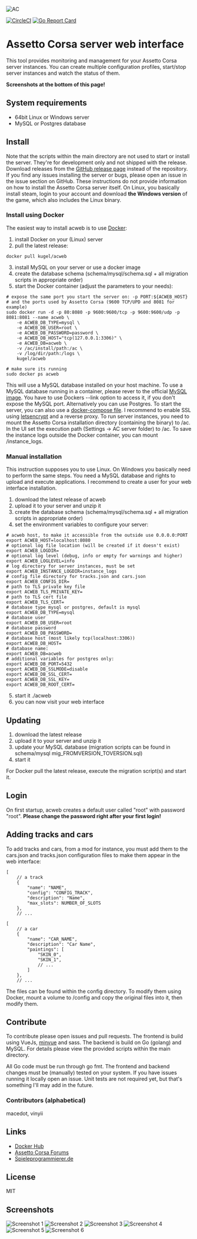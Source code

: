 ![AC](aclogo.png)

[![CircleCI](https://circleci.com/gh/assetto-corsa-web/acweb.svg?style=svg)](https://circleci.com/gh/assetto-corsa-web/acweb)
[![Go Report Card](https://goreportcard.com/badge/github.com/assetto-corsa-web/acweb)](https://goreportcard.com/report/github.com/assetto-corsa-web/acweb)

# Assetto Corsa server web interface

This tool provides monitoring and management for your Assetto Corsa server instances. You can create multiple configuration profiles, start/stop server instances and watch the status of them.

**Screenshots at the bottom of this page!**

## System requirements

* 64bit Linux or Windows server
* MySQL or Postgres database

## Install

Note that the scripts within the main directory are not used to start or install the server. They're for development only and not shipped with the release. Download releases from the [GitHub release page](https://github.com/DeKugelschieber/acweb/releases) instead of the repository. If you find any issues installing the server or bugs, please open an issue in the issue section on GitHub.
These instructions do not provide information on how to install the Assetto Corsa server itself. On Linux, you basically install steam, login to your account and download **the Windows version** of the game, which also includes the Linux binary.

### Install using Docker

The easiest way to install acweb is to use [Docker](https://hub.docker.com/r/kugel/acweb/):

1. install Docker on your (Linux) server
2. pull the latest release:

```
docker pull kugel/acweb
```

3. install MySQL on your server or use a docker image
4. create the database schema (schema/mysql/schema.sql + all migration scripts in appropriate order)
5. start the Docker container (adjust the parameters to your needs):

```
# expose the same port you start the server on: -p PORT:${ACWEB_HOST}
# and the ports used by Assetto Corsa (9600 TCP/UPD and 8081 for example)
sudo docker run -d -p 80:8080 -p 9600:9600/tcp -p 9600:9600/udp -p 8081:8081 --name acweb \
    -e ACWEB_DB_TYPE=mysql \
    -e ACWEB_DB_USER=root \
    -e ACWEB_DB_PASSWORD=password \
    -e ACWEB_DB_HOST="tcp(127.0.0.1:3306)" \
    -e ACWEB_DB=acweb \
    -v /ac/install/path:/ac \
    -v /log/dir/path:/logs \
    kugel/acweb

# make sure its running
sudo docker ps acweb
```

This will use a MySQL database installed on your host machine. To use a MySQL database running in a container, please rever to the official [MySQL image](https://hub.docker.com/_/mysql/). You have to use Dockers --link option to access it, if you don't expose the MySQL port. Alternatively you can use Postgres.
To start the server, you can also use a [docker-compose file](https://docs.docker.com/compose/). I recommend to enable SSL using [letsencrypt](https://letsencrypt.org/) and a reverse proxy.
To run server instances, you need to mount the Assetto Corsa installation directory (containing the binary) to /ac. In the UI set the execution path (Settings -> AC server folder) to /ac. To save the instance logs outside the Docker container, you can mount /instance_logs.

### Manual installation

This instruction supposes you to use Linux. On Windows you basically need to perform the same steps. You need a MySQL database and rights to upload and execute applications. I recommend to create a user for your web interface installation.

1. download the latest release of acweb
2. upload it to your server and unzip it
3. create the database schema (schema/mysql/schema.sql + all migration scripts in appropriate order)
4. set the environment variables to configure your server:

```
# acweb host, to make it accessible from the outside use 0.0.0.0:PORT
export ACWEB_HOST=localhost:8080
# optional log file location (will be created if it doesn't exist)
export ACWEB_LOGDIR=
# optional log level (debug, info or empty for warnings and higher)
export ACWEB_LOGLEVEL=info
# log directory for server instances, must be set
export ACWEB_INSTANCE_LOGDIR=instance_logs
# config file directory for tracks.json and cars.json
export ACWEB_CONFIG_DIR=
# path to TLS private key file
export ACWEB_TLS_PRIVATE_KEY=
# path to TLS cert file
export ACWEB_TLS_CERT=
# database type mysql or postgres, default is mysql
export ACWEB_DB_TYPE=mysql
# database user
export ACWEB_DB_USER=root
# database password
export ACWEB_DB_PASSWORD=
# database host (most likely tcp(localhost:3306))
export ACWEB_DB_HOST=
# database name:
export ACWEB_DB=acweb
# additional variables for postgres only:
export ACWEB_DB_PORT=5432
export ACWEB_DB_SSLMODE=disable
export ACWEB_DB_SSL_CERT=
export ACWEB_DB_SSL_KEY=
export ACWEB_DB_ROOT_CERT=
```

5. start it ./acweb
6. you can now visit your web interface

## Updating

1. download the latest release
2. upload it to your server and unzip it
3. update your MySQL database (migration scripts can be found in schema/mysql mig_FROMVERSION_TOVERSION.sql)
4. start it

For Docker pull the latest release, execute the migration script(s) and start it.

## Login

On first startup, acweb creates a default user called "root" with password "root". **Please change the password right after your first login!**

## Adding tracks and cars

To add tracks and cars, from a mod for instance, you must add them to the cars.json and tracks.json configuration files to make them appear in the web interface:

```
[
    // a track
    {
        "name": "NAME",
        "config": "CONFIG_TRACK",
        "description": "Name",
        "max_slots": NUMBER_OF_SLOTS
    },
    // ...
```

```
[
    // a car
    {
        "name": "CAR_NAME",
        "description": "Car Name",
        "paintings": [
            "SKIN_0",
            "SKIN_1",
            // ...
        ]
    },
    // ...
```

The files can be found within the config directory. To modify them using Docker, mount a volume to /config and copy the original files into it, then modify them.

## Contribute

To contribute please open issues and pull requests. The frontend is build using VueJs, [minvue](https://github.com/DeKugelschieber/vuejs-minify) and sass. The backend is build on Go (golang) and MySQL. For details please view the provided scripts within the main directory.

All Go code must be run through go fmt. The frontend and backend changes must be (manually) tested on your system. If you have issues running it locally open an issue. Unit tests are not required yet, but that's something I'll may add in the future.

### Contributors (alphabetical)

macedot, vinyii

## Links

* [Docker Hub](https://hub.docker.com/r/kugel/acweb/)
* [Assetto Corsa Forums](http://www.assettocorsa.net/forum/index.php?threads/ac-server-web-interface.44582)
* [Spieleprogrammierer.de](https://www.spieleprogrammierer.de/12-projektvorstellungen-und-stellenangebote/26396-tool-assetto-corsa-server-web-interface/?highlight=)

## License

MIT

## Screenshots

![Screenshot 1](screenshots/screen1.png)
![Screenshot 2](screenshots/screen2.png)
![Screenshot 3](screenshots/screen3.png)
![Screenshot 4](screenshots/screen4.png)
![Screenshot 5](screenshots/screen5.png)
![Screenshot 6](screenshots/screen6.png)

